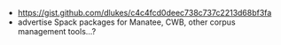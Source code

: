 - <https://gist.github.com/dlukes/c4c4fcd0deec738c737c2213d68bf3fa>
- advertise Spack packages for Manatee, CWB, other corpus management tools...?
